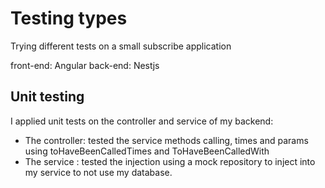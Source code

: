 # Testing types
Trying different tests on a small subscribe application

front-end: Angular
back-end: Nestjs

## Unit testing
I applied unit tests on the controller and service of my backend:
- The controller: tested the service methods calling, times and params using toHaveBeenCalledTimes and ToHaveBeenCalledWith
- The service : tested the injection using a mock repository to inject into my service to not use my database.

